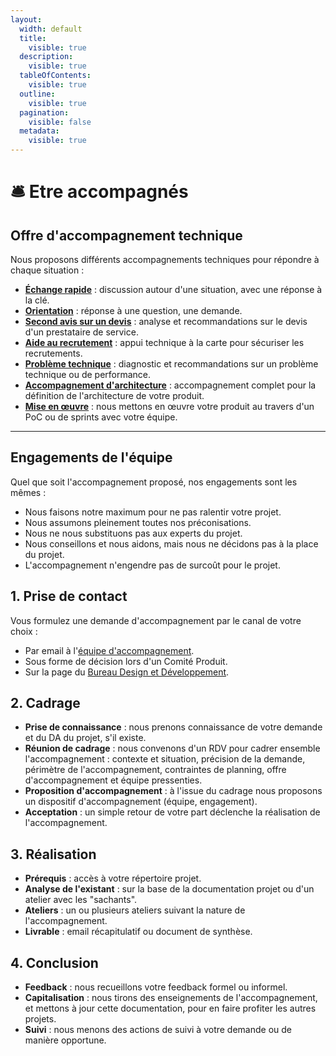 ```yaml
---
layout:
  width: default
  title:
    visible: true
  description:
    visible: true
  tableOfContents:
    visible: true
  outline:
    visible: true
  pagination:
    visible: false
  metadata:
    visible: true
---
```


# 🛎️ Etre accompagnés

## Offre d'accompagnement technique

Nous proposons différents accompagnements techniques pour répondre à chaque situation :

* [**Échange rapide**](echange-rapide.md) : discussion autour d'une situation, avec une réponse à la clé.
* [**Orientation**](orientation-vers-des-offres-adaptees.md) : réponse à une question, une demande.
* [**Second avis sur un devis**](analyse-de-devis-et-recommandations.md) : analyse et recommandations sur le devis d'un prestataire de service.
* [**Aide au recrutement**](aide-au-recrutement.md) : appui technique à la carte pour sécuriser les recrutements.
* [**Problème technique**](diagnostic-et-recommandations.md) : diagnostic et recommandations sur un problème technique ou de performance.
* [**Accompagnement d'architecture**](accompagnement-pour-definir-larchitecture.md) : accompagnement complet pour la définition de l'architecture de votre produit.
* [**Mise en œuvre**](mise-en-oeuvre.md) : nous mettons en œuvre votre produit au travers d'un PoC ou de sprints avec votre équipe.

***

## Engagements de l'équipe

Quel que soit l'accompagnement proposé, nos engagements sont les mêmes :

* Nous faisons notre maximum pour ne pas ralentir votre projet.
* Nous assumons pleinement toutes nos préconisations.
* Nous ne nous substituons pas aux experts du projet.
* Nous conseillons et nous aidons, mais nous ne décidons pas à la place du projet.
* L'accompagnement n'engendre pas de surcoût pour le projet.

## 1. Prise de contact

Vous formulez une demande d'accompagnement par le canal de votre choix :

* Par email à l'[équipe d'accompagnement](mailto:dnum-sdpsn.accotech@sg.social.gouv.fr).
* Sous forme de décision lors d'un Comité Produit.
* Sur la page du [Bureau Design et Développement](https://msociauxfr.sharepoint.com/teams/BureauDesignDev/SitePages/AccueilDD.aspx).

## 2. Cadrage

* **Prise de connaissance** : nous prenons connaissance de votre demande et du DA du projet, s'il existe.
* **Réunion de cadrage** : nous convenons d'un RDV pour cadrer ensemble l'accompagnement : contexte et situation, précision de la demande, périmètre de l'accompagnement, contraintes de planning, offre d'accompagnement et équipe pressenties.
* **Proposition d'accompagnement** : à l'issue du cadrage nous proposons un dispositif d'accompagnement (équipe, engagement).
* **Acceptation** : un simple retour de votre part déclenche la réalisation de l'accompagnement.

## 3. Réalisation

* **Prérequis** : accès à votre répertoire projet.
* **Analyse de l'existant** : sur la base de la documentation projet ou d'un atelier avec les "sachants".
* **Ateliers** : un ou plusieurs ateliers suivant la nature de l'accompagnement.
* **Livrable** : email récapitulatif ou document de synthèse.

## 4. Conclusion

* **Feedback** : nous recueillons votre feedback formel ou informel.
* **Capitalisation** : nous tirons des enseignements de l'accompagnement, et mettons à jour cette documentation, pour en faire profiter les autres projets.
* **Suivi** : nous menons des actions de suivi à votre demande ou de manière opportune.
